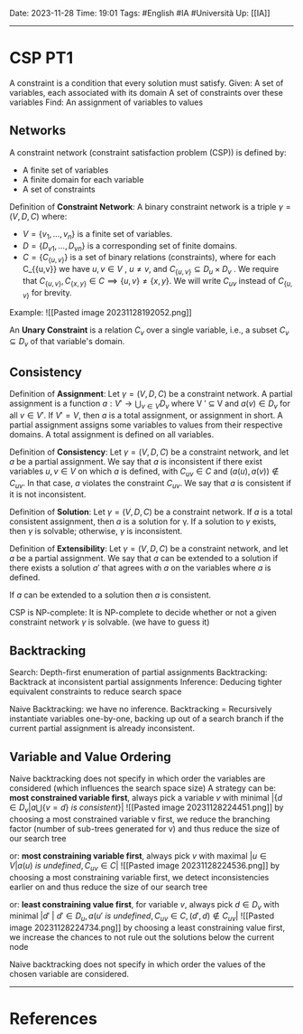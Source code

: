 Date: 2023-11-28
Time: 19:01
Tags: #English #IA #Università 
Up: [[IA]]

---
# CSP PT1

A constraint is a condition that every solution must satisfy.
Given:
	A set of variables, each associated with its domain
	A set of constraints over these variables
Find:
	An assignment of variables to values

## Networks

A constraint network (constraint satisfaction problem (CSP)) is defined by:
- A finite set of variables
- A finite domain for each variable
- A set of constraints

Definition of **Constraint Network**: 
A binary constraint network is a triple $\gamma = (V, D, C)$ where:
- $V = \{v_1, . . . , v_n\}$ is a finite set of variables.
- $D = \{D_{v1} , . . . , D_{vn}\}$ is a corresponding set of finite domains.
- $C = \{C_{\{u,v\}}\}$ is a set of binary relations (constraints), where for each C_{\{u,v\}} we have $u, v \in V$ , $u \neq v$, and $C_{\{u,v\}} \subseteq D_u × D_v$ .
We require that $C_{\{u,v\}}, C_{\{x,y\}} \in C \implies \{u, v\} \neq \{x, y\}$. We will write $C_{uv}$ instead of $C_{\{u,v\}}$ for brevity.

Example:
![[Pasted image 20231128192052.png]]

An **Unary Constraint** is a relation $C_v$ over a single variable, i.e., a subset $C_v \subseteq D_v$ of that variable's domain. 

## Consistency

Definition of **Assignment**:
Let $\gamma = (V, D, C)$ be a constraint network. A partial assignment is a function $a : V' \rightarrow \bigcup_{v \in V} D_v$ where V ′ ⊆ V and $a(v) \in D_v$ for all $v \in V'$. If $V′ = V$, then $a$ is a total assignment, or
assignment in short.
A partial assignment assigns some variables to values from their respective domains. A total assignment is defined on all variables. 

Definition of **Consistency**:
Let $\gamma = (V, D, C)$ be a constraint network, and let $a$ be a partial assignment. We say that $a$ is inconsistent if there exist variables $u, v \in V$ on which $a$ is defined, with $C_{uv} \in C$ and
$(a(u), a(v))  \notin C_{uv}$. In that case, $a$ violates the constraint $C_{uv}$. We say that $a$ is consistent if it is not inconsistent.

Definition of **Solution**:
Let $\gamma = (V, D, C)$ be a constraint network. If $a$ is a total consistent assignment, then $a$ is a solution for γ. If a solution to $\gamma$ exists, then $\gamma$ is solvable; otherwise, $\gamma$ is inconsistent.

Definition of **Extensibility**:
Let $\gamma = (V, D, C)$ be a constraint network, and let $a$ be a partial assignment. We say that $a$ can be extended to a solution if there exists a solution $a'$ that agrees with $a$ on the variables where $a$ is defined.

If $a$ can be extended to a solution then $a$ is consistent.

CSP is NP-complete:
It is NP-complete to decide whether or not a given constraint network $\gamma$ is solvable. (we have to guess it)

## Backtracking
Search: Depth-first enumeration of partial assignments
Backtracking: Backtrack at inconsistent partial assignments
Inference: Deducing tighter equivalent constraints to reduce search space

Naive Backtracking: we have no inference.
Backtracking = Recursively instantiate variables one-by-one, backing up out of a search branch if the current partial assignment is already inconsistent.

## Variable and Value Ordering

Naive backtracking does not specify in which order the variables are considered (which influences the search space size)
A strategy can be: **most constrained variable first**, always pick a variable $v$ with minimal $|\{d \in D_v | a \bigcup \{v = d\}\ is \ consistent\}|$
![[Pasted image 20231128224451.png]]
by choosing a most constrained variable v first, we reduce the branching factor (number of sub-trees generated for v) and thus reduce the size of our search tree

or: **most constraining variable first**, always pick $v$ with maximal $|{u \in V | a(u)\ is\ undefined, C_{uv} \in C}|$
![[Pasted image 20231128224536.png]]
by choosing a most constraining variable first, we detect inconsistencies earlier on and thus reduce the size of our search tree

or: **least constraining value first**, for variable $v$, always pick $d \in D_v$ with
minimal $|{d'\ |\ d' \in D_u, a(u'\ is\ undefined, C_{uv} \in C, (d', d)  \notin C_{uv}}|$
![[Pasted image 20231128224734.png]]
by choosing a least constraining value first, we increase the chances to not rule out the solutions below the current node


Naive backtracking does not specify in which order the values of the chosen variable are considered. 




---
# References
